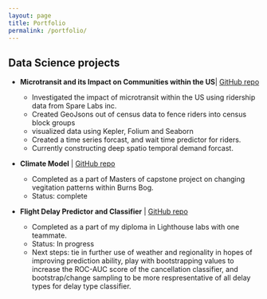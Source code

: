 ```yaml
---
layout: page
title: Portfolio
permalink: /portfolio/
---
```



## Data Science projects

- **Microtransit and its Impact on Communities within the US**\| [GitHub repo](https://github.com/jackblobe/Spare_Ridership)
    - Investigated the impact of microtransit within the US using ridership data from Spare Labs inc. 
    - Created GeoJsons out of census data to fence riders into census block groups
    - visualized data using Kepler, Folium and Seaborn
    - Created a time series forcast, and wait time predictor for riders.
    - Currently constructing deep spatio temporal demand forcast. 

- **Climate Model** \| [GitHub repo](https://github.com/jackblobe/Climate_Models_ENVR400)
    - Completed as a part of Masters of capstone project on changing vegitation patterns within Burns Bog. 
    - Status: complete


- **Flight Delay Predictor and Classifier** \| [GitHub repo](https://github.com/jackblobe/Lighthouse_Midterm)
    - Completed as a part of my diploma in Lighthouse labs with one teammate. 
    - Status: In progress
    - Next steps: tie in further use of weather and regionality in hopes of improving prediction ability, play with bootstrapping values to increase the ROC-AUC score of the cancellation classifier, and bootstrap/change sampling to be more respresentative of all delay types for delay type classifier. 


